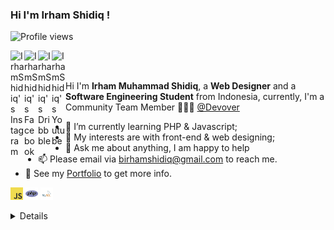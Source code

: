 ### Hi I'm Irham Shidiq !

![Profile views](?)

<a href="https://www.instagram.com/irham_shidiq7/">
  <img align="left" alt="IrhamShidiq's Instagram" width="22px" src="https://cdn.jsdelivr.net/npm/simple-icons@v3/icons/instagram.svg" />
</a>
<a href="https://www.facebook.com/irhamshidiq.7/">
  <img align="left" alt="IrhamShidiq's Facebook" width="22px" src="https://cdn.jsdelivr.net/npm/simple-icons@v3/icons/facebook.svg" />
</a>
<a href="https://dribbble.com/IrhamShidiq">
  <img align="left" alt="IrhamShidiq's Dribbble" width="22px" src="https://cdn.jsdelivr.net/npm/simple-icons@v3/icons/dribbble.svg" />
</a>
<a href="https://www.youtube.com/channel/UCc67bq-t9tp_RiF7BR1w9IQ?">
  <img align="left" alt="IrhamShidiq's Youtube" width="22px" src="https://cdn.jsdelivr.net/npm/simple-icons@v3/icons/youtube.svg" />
</a>


<br />
<br />

Hi I'm **Irham Muhammad Shidiq**, a **Web Designer** and a **Software Engineering Student** from Indonesia, currently, I'm a Community Team Member 🙍🏽‍♂️ [@Devover](https://github.com/devoverid)

- 🌱 I’m currently learning PHP & Javascript; 
- 🤔 My interests are with front-end & web designing;
- 💬 Ask me about anything, I am happy to help
- 📫 Please email via birhamshidiq@gmail.com to reach me.
- 📝 See my [Portfolio](https://irhamshidiq.github.io) to get more info.

<code><img height="20" src="https://raw.githubusercontent.com/github/explore/80688e429a7d4ef2fca1e82350fe8e3517d3494d/topics/javascript/javascript.png"></code>
<code><img height="20" src="https://raw.githubusercontent.com/github/explore/80688e429a7d4ef2fca1e82350fe8e3517d3494d/topics/php/php.png"></code>
<code><img height="20" src="https://raw.githubusercontent.com/github/explore/80688e429a7d4ef2fca1e82350fe8e3517d3494d/topics/mysql/mysql.png"></code>

<details>
<b> My Github Statistic </b>
  <br />
  
 [![IrhamShidiq's github stats](https://github-readme-stats.vercel.app/api?username=IrhamShidiq)](https://github.com/IrhamShidiq/C.U.B.A.B-Travel)
 
  </details>




